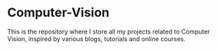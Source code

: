 # Computer-Vision
This is the repository where I store all my projects related to Computer Vision, inspired by various blogs, tutorials and online courses.
